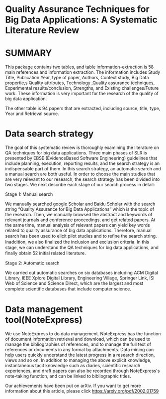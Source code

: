 # Quality Assurance Techniques for Big Data Applications: A Systematic Literature Review

SUMMARY
================================================================================
This package contains two tables, and table information-extraction is 58 main references and information extraction. The information includes Study Title, Publication Year, type of paper,	Authors,	Context study,	Big Data propertie,s	Quality attributes, Technology	,Quality assurance techniques, Experimental results/conclusion,	Strengths,	and Existing challenges/Future work. These information is very important for the research of the quality of big data application. 

The other table is 94 papers that are extracted, including source, 	title,	type,	Year and Retrieval source.

Data search strategy 
================================================================================
The goal of this systematic review is thoroughly examining the literature on QA techniques for big data applications. Three main phases of SLR is presented by EBSE (EvidenceBased Software Engineering) guidelines that include planning, execution, reporting results, and the search strategy is an indispensable part of them. In this search strategy, an automatic search and a manual search are both useful. In order to choose the main studies that are very relevant to our research, the search strategy has been divided into two stages. We next describe each stage of our search process in detail: 

Stage 1: Manual search

We manually searched google Scholar and Baidu Scholar with the search string “Quality Assurance for Big Data Applications” which is the topic of the research. Then, we manually browsed the abstract and keywords of relevant journals and conference proceedings, and get related papers. At the same time, manual analysis of relevant papers can yield key words related to quality assurance of big data applications. Therefore, manual search has been used to elicit pilot studies and to reﬁne the search string. Inaddition, we also ﬁnalized the inclusion and exclusion criteria. In this stage, we can understand the QA techniques for big data applications, and ﬁnally obtain 52 initial related literature. 

Stage 2: Automatic search

We carried out automatic searches on six databases including ACM Digital Library, IEEE Xplore Digital Library, Engineering Village, Springer Link, ISI Web of Science and Science Direct, which are the largest and most complete scientiﬁc databases that include computer science.

Data management tool(NoteExpress)
================================================================================
We use NoteExpress to do data management. NoteExpress has the function of document information retrieval and download, which can be used to manage the bibliographies of references, and to manage the full text of references or documents in any format by attachments. Data mining can help users quickly understand the latest progress in a research direction, views and so on. In addition to managing the above explicit knowledge, instantaneous tacit knowledge such as diaries, scientific research experiences, and draft papers can also be recorded through NoteExpress's note-taking function, and can be linked to bibliographic titles. 


Our achievements have been put on arXiv. If you want to get more information about this article, please click https://arxiv.org/pdf/2002.01759
